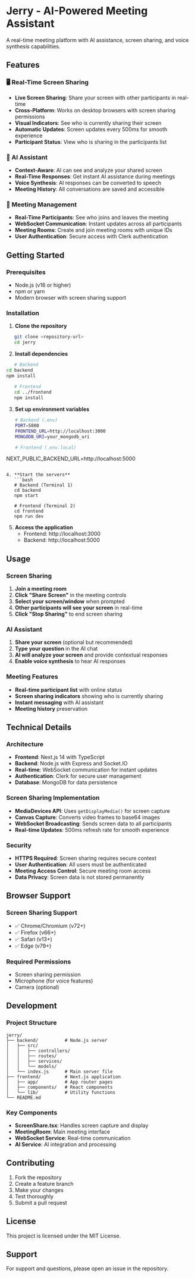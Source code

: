 # Jerry - AI-Powered Meeting Assistant

A real-time meeting platform with AI assistance, screen sharing, and voice synthesis capabilities.

## Features

### 🖥️ Real-Time Screen Sharing
- **Live Screen Sharing**: Share your screen with other participants in real-time
- **Cross-Platform**: Works on desktop browsers with screen sharing permissions
- **Visual Indicators**: See who is currently sharing their screen
- **Automatic Updates**: Screen updates every 500ms for smooth experience
- **Participant Status**: View who is sharing in the participants list

### 🤖 AI Assistant
- **Context-Aware**: AI can see and analyze your shared screen
- **Real-Time Responses**: Get instant AI assistance during meetings
- **Voice Synthesis**: AI responses can be converted to speech
- **Meeting History**: All conversations are saved and accessible

### 👥 Meeting Management
- **Real-Time Participants**: See who joins and leaves the meeting
- **WebSocket Communication**: Instant updates across all participants
- **Meeting Rooms**: Create and join meeting rooms with unique IDs
- **User Authentication**: Secure access with Clerk authentication

## Getting Started

### Prerequisites
- Node.js (v16 or higher)
- npm or yarn
- Modern browser with screen sharing support

### Installation

1. **Clone the repository**
```bash
   git clone <repository-url>
   cd jerry
   ```

2. **Install dependencies**
```bash
   # Backend
cd backend
npm install
   
   # Frontend
   cd ../frontend
   npm install
   ```

3. **Set up environment variables**
   ```bash
   # Backend (.env)
   PORT=5000
   FRONTEND_URL=http://localhost:3000
   MONGODB_URI=your_mongodb_uri
   
   # Frontend (.env.local)
NEXT_PUBLIC_BACKEND_URL=http://localhost:5000
```

4. **Start the servers**
   ```bash
   # Backend (Terminal 1)
   cd backend
   npm start
   
   # Frontend (Terminal 2)
   cd frontend
   npm run dev
   ```

5. **Access the application**
   - Frontend: http://localhost:3000
   - Backend: http://localhost:5000

## Usage

### Screen Sharing
1. **Join a meeting room**
2. **Click "Share Screen"** in the meeting controls
3. **Select your screen/window** when prompted
4. **Other participants will see your screen** in real-time
5. **Click "Stop Sharing"** to end screen sharing

### AI Assistant
1. **Share your screen** (optional but recommended)
2. **Type your question** in the AI chat
3. **AI will analyze your screen** and provide contextual responses
4. **Enable voice synthesis** to hear AI responses

### Meeting Features
- **Real-time participant list** with online status
- **Screen sharing indicators** showing who is currently sharing
- **Instant messaging** with AI assistant
- **Meeting history** preservation

## Technical Details

### Architecture
- **Frontend**: Next.js 14 with TypeScript
- **Backend**: Node.js with Express and Socket.IO
- **Real-time**: WebSocket communication for instant updates
- **Authentication**: Clerk for secure user management
- **Database**: MongoDB for data persistence

### Screen Sharing Implementation
- **MediaDevices API**: Uses `getDisplayMedia()` for screen capture
- **Canvas Capture**: Converts video frames to base64 images
- **WebSocket Broadcasting**: Sends screen data to all participants
- **Real-time Updates**: 500ms refresh rate for smooth experience

### Security
- **HTTPS Required**: Screen sharing requires secure context
- **User Authentication**: All users must be authenticated
- **Meeting Access Control**: Secure meeting room access
- **Data Privacy**: Screen data is not stored permanently

## Browser Support

### Screen Sharing Support
- ✅ Chrome/Chromium (v72+)
- ✅ Firefox (v66+)
- ✅ Safari (v13+)
- ✅ Edge (v79+)

### Required Permissions
- Screen sharing permission
- Microphone (for voice features)
- Camera (optional)

## Development

### Project Structure
```
jerry/
├── backend/          # Node.js server
│   ├── src/
│   │   ├── controllers/
│   │   ├── routes/
│   │   ├── services/
│   │   └── models/
│   └── index.js      # Main server file
├── frontend/         # Next.js application
│   ├── app/          # App router pages
│   ├── components/   # React components
│   └── lib/          # Utility functions
└── README.md
```

### Key Components
- **ScreenShare.tsx**: Handles screen capture and display
- **MeetingRoom**: Main meeting interface
- **WebSocket Service**: Real-time communication
- **AI Service**: AI integration and processing

## Contributing

1. Fork the repository
2. Create a feature branch
3. Make your changes
4. Test thoroughly
5. Submit a pull request

## License

This project is licensed under the MIT License.

## Support

For support and questions, please open an issue in the repository. 